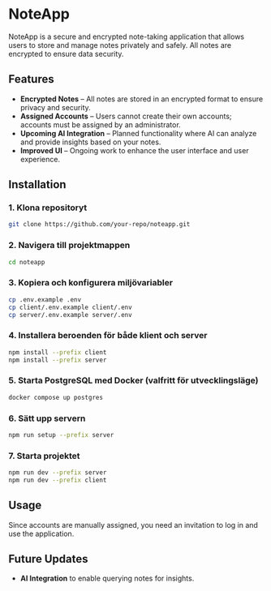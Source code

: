 # NoteApp

NoteApp is a secure and encrypted note-taking application that allows users to store and manage notes privately and safely. All notes are encrypted to ensure data security.

## Features

- **Encrypted Notes** – All notes are stored in an encrypted format to ensure privacy and security.
- **Assigned Accounts** – Users cannot create their own accounts; accounts must be assigned by an administrator.
- **Upcoming AI Integration** – Planned functionality where AI can analyze and provide insights based on your notes.
- **Improved UI** – Ongoing work to enhance the user interface and user experience.

## Installation

### 1. Klona repositoryt

```sh
git clone https://github.com/your-repo/noteapp.git
```

### 2. Navigera till projektmappen

```sh
cd noteapp
```

### 3. Kopiera och konfigurera miljövariabler

```sh
cp .env.example .env
cp client/.env.example client/.env
cp server/.env.example server/.env
```

### 4. Installera beroenden för både klient och server

```sh
npm install --prefix client
npm install --prefix server
```

### 5. Starta PostgreSQL med Docker (valfritt för utvecklingsläge)

```sh
docker compose up postgres
```

### 6. Sätt upp servern

```sh
npm run setup --prefix server
```

### 7. Starta projektet

```sh
npm run dev --prefix server
npm run dev --prefix client
```

## Usage

Since accounts are manually assigned, you need an invitation to log in and use the application.

## Future Updates

- **AI Integration** to enable querying notes for insights.
